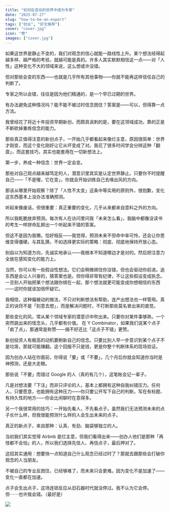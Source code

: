 ```yaml
---
title: "如何在变动的世界中成为专家"
date: "2025-07-27"
slug: "how-to-be-an-expert"
tags: ["创业", "好文推荐"]
cover: "cover.jpg"
icon: "😎"
images: ["cover.jpg"]
---
```

如果这世界是静止不变的，我们对观念的信心就能一路线性上升。某个想法经得起越多样、越严格的考验，就越可能是真的。许多人其实默默相信这一点——对「人性」这种变化不大的领域来说，这么想或许没错。



但对那些会变的东西——也就是几乎所有其他事物——你就不能再这样信任自己的判断了。



专家之所以会错，往往是因为他们精通的，是一个早已过期的世界。



有办法避免这种情况吗？能不能不被过时信念困住？答案是——可以，但得靠一点方法。



我曾经花了将近十年投资早期新创，而颇具讽刺的是，要在这领域成功，靠的正是不断砍掉重练信念的能力。



那些真正值得注意的新创点子，一开始几乎都看起来像烂主意，原因很简单：世界才刚变，而这个变化刚好让它从坏变成了对。我花了很多时间学会分辨这种「翻盘」，而这套技巧，其实也能套用在一切新想法上。



第一步，养成一种信念：世界一定会变。



那些对自己观点越来越笃定的人，潜意识里其实是认定世界静止。只要你不时提醒自己——「不是喔，它在变」，你就会开始训练自己去嗅出风的方向。



那该从哪里开始观察？除了「人性不太变」这条中等实用的原则外，很抱歉，变化这东西基本上没办法准确预测。



听起来像废话，但很重要：真正重要的变化，几乎从来都来自意料之外的方向。



所以我乾脆放弃预测。每次有人在访问里问我「未来怎么看」，我脑中都像没读书的考生一样拼命乱掰出一个听起来不错的答案。



但这不是因为我懒。恰好相反——我觉得，预测未来不但命中率可怜，还会让你思维变得僵硬。与其乱猜，不如选择更实际的策略：彻底、彻底地保持开放心态。



别自以为知道方向，先诚实地承认——我根本不知道哪边才是对的。然后把注意力全放在感知变化的能力上。



当然，你可以有一些假设性想法。它们会稍微绑住你没错，但也会驱动你前进。追东西是会让人兴奋的，猜答案也是。但你得非常有纪律，不让这些假设变成执念。
一旦别人开始把某个想法跟你绑在一起，那个想法就更可能变成你想相信的东西——这时你就该加倍怀疑它。



我相信，这种偏被动的做法，不只对判断想法有帮助，连产出想法也一样管用。真正的诀窍不是「刻意去想」，而是解决问题时，不打断那些莫名冒出来的直觉。



那些变化的风，常从某个领域专家的潜意识中吹出来。只要你对某件事够熟，一个突然跳出来的怪念头，几乎都有价值。
在 Y Combinator，如果我们说某个点子「疯了点」，那通常是称赞——搞不好还比「这点子不错」更赞。



新创投资人有极高的动机要刷新自己的信念。只要比别人早一步意识到某个点子不是垃圾，那就可能赚翻。这个回报不只是钱，更是你整个判断体系的现场验证。



因为创办人站在你面前，你得说「要」或「不要」，几个月后你就会知道你当时是神预测，还是大走眼。



那些说「不要」而错过 Google 的人（真的有几个），这笔帐会记一辈子。



凡是对想法要「下注」而非只评论的人，基本上都拥有这种自我纠错压力。任何人，只要愿意，也能拥有这种压力——你只要公开写下自己的判断。写在有标题、有持久性的地方——你会比闲聊时在意得多。



另一个我很常用的技巧：一开始先看人，不先看点子。虽然我们无法预测未来的点子长什么样，但我很能预测什么样的人会生出未来的点子。



真正的新点子，来自那种：认真、有劲、脑袋够独立的人。



当初我们其实觉得 Airbnb 是烂主意，但我们看得出来——创办人他们是那种「再怪都不会怕」的人，所以我们选择先信人、再信点子，最后押对了。



这招其实通用：想要快一点知道自己什么观念已经过时了？那就去跟那些会打破你观念的人当朋友。



不被自己的专业反困住，已经够难了，而未来只会更难。因为变化不是加速了——变化一直都在加速。



点子会生出点子，这场连锁反应从旧石器时代就没停过。我不认为它会停。
但⋯⋯也许我会错。（最好是）




![](https://prod-files-secure.s3.us-west-2.amazonaws.com/112d0858-5090-4d34-a606-b75eb8d65fd2/46476355-9cf3-4e99-9b7a-3531bc426380/1000202064.png?X-Amz-Algorithm=AWS4-HMAC-SHA256&X-Amz-Content-Sha256=UNSIGNED-PAYLOAD&X-Amz-Credential=ASIAZI2LB4665HEUEPVS%2F20250908%2Fus-west-2%2Fs3%2Faws4_request&X-Amz-Date=20250908T141358Z&X-Amz-Expires=3600&X-Amz-Security-Token=IQoJb3JpZ2luX2VjEFUaCXVzLXdlc3QtMiJHMEUCIQCl2RzZDVxMRLf%2FacGTvQmGdG1SO3dlLLFKjY1IpmLPaQIgY8Np0nY6f%2F2oz1ycQLpbWt2T5WMpN7B9YekJDdCHhZIqiAQIvv%2F%2F%2F%2F%2F%2F%2F%2F%2F%2FARAAGgw2Mzc0MjMxODM4MDUiDPxxeTYY4YdKuhOHoSrcAxQI9JtH0BWxkaZfR1p2lSOY%2BuAAhx%2BpRXbwIKiLHxrBvmQ9bCYZ2JwWtNpk58eKTblyasLmbVnHl11u%2BO8pEp%2FUQ4VFbZQc%2B27jEgAC5HyzLhWDuHk%2BbEexylyMFpj6ufTSdS322o4a2MNn9r3Mw2Dh9f9TgMCnXo5KpOIUZJAOR1UOspDxE%2FFmiAR4xfkl%2F50S2Etj6h%2BgJViD55o1GuyQ0CSQjz1D67xhVTorpaWNC0grKLW0uaWpsD9%2FbRAnGRNvLTd8%2Bqb%2BzAXp4JYv0TRiRLENawZOsCwwXB8WZkDqSOBMo%2Ft0n0biGoEVfXdkXnPPM%2FuWdfR8TANklbH1BpjIkKA4xE37VJKtJ8YfrGExxnEhE8krnyjzOsR4qDTGs0g1sLK8KbVhKgKBxxA1UeVtVTtSCb%2FR1AiuWxSg1RkhCSklQ%2FgX6jo1IL4EazZnmt2uqMfEvIm3oUzV1GjmM9pX8ibyki7mbfhwHOy6TSKO6LQ%2BD0Qa50%2F0AmoKzxnj4mFXuKcoiKMZxcYk5QvYVuiB6PLTSN5Pe3Nn5HmcU0aw64pMnUpqobZC%2BN564NYPvOGxLC27SsWntuWZyGpOUOeJ02vIq0DZfT2dAxh3IQ0VBdFymJE5OopMdGaOMMqf%2B8UGOqUBVIjpD%2B%2BQD1mLg0n5moq9nTw21NmRcxTu2dDkaU6uOje32NSKX6H0Ip1XaJZqjltlSD0yubFZRm5s%2BM9WMQ6ZzUfk024s%2BW3R%2F18WDH7EIdVWqFQYZK8QJJw9yTo2G%2BGLkgrv8UJlr1oZxn2C7xDmqWPUTDC7%2BdohaCMbbDhaccW55lhMlsGldYNVD2esbYDkwdW0QSx1snoDBpV2RhNAhFtqxt1L&X-Amz-Signature=3d4c256b74258ef38de4b72d0dcd4c9f360aa753c3e9721039260d513ee0fd0d&X-Amz-SignedHeaders=host&x-amz-checksum-mode=ENABLED&x-id=GetObject)

